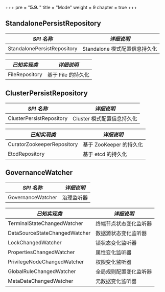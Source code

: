 +++
pre = "<b>5.9. </b>"
title = "Mode"
weight = 9
chapter = true
+++

## StandalonePersistRepository

| *SPI 名称*                     | *详细说明*                  |
| ----------------------------- | -----------------------    |
| StandalonePersistRepository   | Standalone 模式配置信息持久化 |

| *已知实现类*                    | *详细说明*                  |
| ----------------------------- | -----------------------     |
| FileRepository                | 基于 File 的持久化            |

## ClusterPersistRepository

| *SPI 名称*                     | *详细说明*                  |
| ----------------------------- | -------------------------- |
| ClusterPersistRepository      | Cluster 模式配置信息持久化   |

| *已知实现类*                    | *详细说明*                 |
| ----------------------------- | ------------------------- |
| CuratorZookeeperRepository    | 基于 ZooKeeper 的持久化     |
| EtcdRepository                | 基于 etcd 的持久化         |

## GovernanceWatcher

| *SPI 名称*                     | *详细说明*          |
| ----------------------------- | ------------------ |
| GovernanceWatcher             | 治理监听器           |

| *已知实现类*                    | *详细说明*          |
| ----------------------------- | ------------------ |
| TerminalStateChangedWatcher   | 终端节点状态变化监听器 |
| DataSourceStateChangedWatcher | 数据源状态变化监听器   |
| LockChangedWatcher            | 锁状态变化监听器      |
| PropertiesChangedWatcher      | 属性变化监听器        |
| PrivilegeNodeChangedWatcher   | 权限变化监听器        |
| GlobalRuleChangedWatcher      | 全局规则配置变化监听器 |
| MetaDataChangedWatcher        | 元数据变化监听器      |
